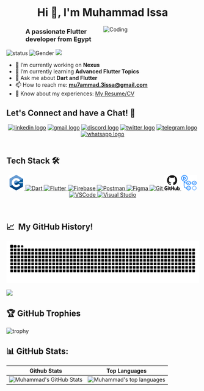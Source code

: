 <h1 align="center">Hi 👋, I'm Muhammad Issa</h1>

<img align="right" alt="Coding" width="250" 
  src="https://media3.giphy.com/media/v1.Y2lkPTc5MGI3NjExdTJiaXd2ZjF3OGFmb2JhNm9kNWs4bTBxZXRjZHUxcnN5eDQyZm8zMCZlcD12MV9pbnRlcm5hbF9naWZfYnlfaWQmY3Q9Zw/DbXSzkKLzy96e3uukf/giphy.gif">
  
<h3 align="flex" style="margin-left: 50px">A passionate Flutter developer from Egypt</h3>
  
![status](https://img.shields.io/badge/status-up-5D3FD3) ![Gender](https://img.shields.io/badge/gender-%F0%9F%A4%B5-lightgrey) ![](https://komarev.com/ghpvc/?username=mu7ammad-3issa&label=Profile%20views&color=blue&countColor=%237B1E7B&style=flat)
  
- 🔭 I’m currently working on **Nexus**
- 🌱 I’m currently learning **Advanced Flutter Topics**
- 💬 Ask me about **Dart and Flutter**
- 📫 How to reach me: **mu7ammad.3issa@gmail.com**
- 📄 Know about my experiences: [My Resume/CV](https://drive.google.com/file/d/13CH33D3mvfOolnYk6jI6FFfadXnhkB9H/view?usp=drive_link)

<h2 align="left">Let's Connect and have a Chat! 💬</h2>

<div align="center">
  <a href="https://www.linkedin.com/in/mu7ammad-3issa" target="_blank"><img src="https://img.shields.io/static/v1?message=LinkedIn&logo=linkedin&label=&color=0077B5&logoColor=white&labelColor=&style=for-the-badge" height="35" alt="linkedin logo" /></a>
  <a href="mailto:mu7ammad.3issa@gmail.com" target="_blank"><img src="https://img.shields.io/static/v1?message=Gmail&logo=gmail&label=&color=D14836&logoColor=white&labelColor=&style=for-the-badge" height="35" alt="gmail logo" /></a>
  <a href="https://discord.com/users/3_issa" target="_blank"><img src="https://img.shields.io/static/v1?message=Discord&logo=discord&label=&color=7289DA&logoColor=white&labelColor=&style=for-the-badge" height="35" alt="discord logo" /></a>
  <a href="https://x.com/3_issaaa" target="_blank"><img src="https://img.shields.io/static/v1?message=Twitter&logo=twitter&label=&color=1DA1F2&logoColor=white&labelColor=&style=for-the-badge" height="35" alt="twitter logo" /></a>
  <a href="https://t.me/m7md_3issa" target="_blank"><img src="https://img.shields.io/static/v1?message=Telegram&logo=telegram&label=&color=2CA5E0&logoColor=white&labelColor=&style=for-the-badge" height="35" alt="telegram logo" /></a>
  <a href="https://wa.me/+201557372814" target="_blank"><img src="https://img.shields.io/static/v1?message=Whatsapp&logo=whatsapp&label=&color=25D366&logoColor=white&labelColor=&style=for-the-badge" height="35" alt="whatsapp logo" /></a>
</div>

<br/>

<h2 align="left">Tech Stack 🛠</h2>

<p align="center">
  <a href="https://cplusplus.com/" target="_blank" rel="noreferrer"> <img src="https://raw.githubusercontent.com/devicons/devicon/master/icons/cplusplus/cplusplus-original.svg" alt="C++" width="40" height="40"/> </a>
  <a href="https://dart.dev" target="_blank" rel="noreferrer"> <img src="https://www.vectorlogo.zone/logos/dartlang/dartlang-icon.svg" alt="Dart" width="40" height="40"/> </a>
  <a href="https://flutter.dev" target="_blank" rel="noreferrer"> <img src="https://www.vectorlogo.zone/logos/flutterio/flutterio-icon.svg" alt="Flutter" width="40" height="40"/> </a>
  <a href="https://firebase.google.com/" target="_blank" rel="noreferrer"> <img src="https://www.vectorlogo.zone/logos/firebase/firebase-icon.svg" alt="Firebase" width="40" height="40"/> </a>
  <a href="https://www.postman.com" target="_blank" rel="noreferrer"> <img src="https://www.vectorlogo.zone/logos/getpostman/getpostman-icon.svg" alt="Postman" width="40" height="40"/> </a>
  <a href="https://www.figma.com/" target="_blank" rel="noreferrer"> <img src="https://www.vectorlogo.zone/logos/figma/figma-icon.svg" alt="Figma" width="40" height="40"/> </a>
  <a href="https://git-scm.com/" target="_blank" rel="noreferrer"> <img src="https://www.vectorlogo.zone/logos/git-scm/git-scm-icon.svg" alt="Git" width="40" height="40"/> </a>
  <a href="https://github.com/" target="_blank" rel="noreferrer"> <img src="https://raw.githubusercontent.com/devicons/devicon/master/icons/github/github-original-wordmark.svg" alt="GitHub" width="40" height="40"/> </a>
  <a href="https://github.com/features/actions" target="_blank" rel="noreferrer"> <img src="https://raw.githubusercontent.com/devicons/devicon/master/icons/githubactions/githubactions-original.svg" alt="GitHub Actions" width="40" height="40"/> </a>
  <a href="https://code.visualstudio.com/" target="_blank" rel="noreferrer"> <img src="https://upload.wikimedia.org/wikipedia/commons/thumb/9/9a/Visual_Studio_Code_1.35_icon.svg/1024px-Visual_Studio_Code_1.35_icon.svg.png" alt="VSCode" width="40" height="40"/> </a>
  <a href="https://visualstudio.microsoft.com/" target="_blank" rel="noreferrer"> <img src="https://upload.wikimedia.org/wikipedia/commons/thumb/5/59/Visual_Studio_Icon_2019.svg/1024px-Visual_Studio_Icon_2019.svg.png" alt="Visual Studio" width="40" height="40"/> </a>
</p>

<br/>

 <h2> 📈 &nbsp;My GitHub History!</h2>

<img src="https://raw.githubusercontent.com/mu7ammad-3issa/mu7ammad-3issa/output/snake.svg" alt="Snake animation" />

<p align="left">
  <img src="https://capsule-render.vercel.app/api?type=waving&color=gradient&height=100&section=footer"/>

## 🏆 GitHub Trophies

![trophy](https://github-profile-trophy.vercel.app/?username=mu7ammad-3issa&theme=onedark)

## 📊 GitHub Stats:
| Github Stats | Top Languages |
| --- | --- |
| ![Muhammad's GitHub Stats](https://denvercoder1-github-readme-stats.vercel.app/api/?username=mu7ammad-3issa&show_icons=true&include_all_commits=true&count_private=true&theme=react&hide_border=true&bg_color=1F222E&title_color=F85D7F&icon_color=F8D866) | ![Muhammad's top languages](https://github-readme-stats.vercel.app/api/top-langs/?username=mu7ammad-3issa&layout=compact&theme=radical&title_color=F85D7F&bg_color=1F222E) |
